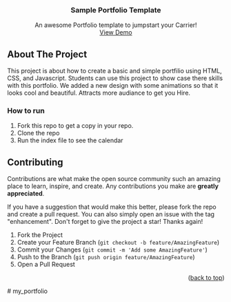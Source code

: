 
<!-- PROJECT LOGO -->
<br />
<div align="center"> 
  <h3 align="center">Sample Portfolio Template</h3>

  <p align="center">
    An awesome Portfolio template to jumpstart your Carrier!
    <br />
    <a href="https://gdsc-svvv.github.io/sample-portfolio/">View Demo</a>
  </p>
</div>



<!-- ABOUT THE PROJECT -->
## About The Project

This project is about how to create a basic and simple portfilio using HTML, CSS, and Javascript. Students can use this project to show case there skills with this portfolio.
We added a new design with some animations so that it looks cool and beautiful. Attracts more audiance to get you Hire.
<!-- GETTING STARTED -->

### How to run

1. Fork this repo to get a copy in your repo.
2. Clone the repo
3. Run the index file to see the calendar

<!-- CONTRIBUTING -->
## Contributing

Contributions are what make the open source community such an amazing place to learn, inspire, and create. Any contributions you make are **greatly appreciated**.

If you have a suggestion that would make this better, please fork the repo and create a pull request. You can also simply open an issue with the tag "enhancement".
Don't forget to give the project a star! Thanks again!

1. Fork the Project
2. Create your Feature Branch (`git checkout -b feature/AmazingFeature`)
3. Commit your Changes (`git commit -m 'Add some AmazingFeature'`)
4. Push to the Branch (`git push origin feature/AmazingFeature`)
5. Open a Pull Request

<p align="right">(<a href="#top">back to top</a>)</p>
# my_portfolio

